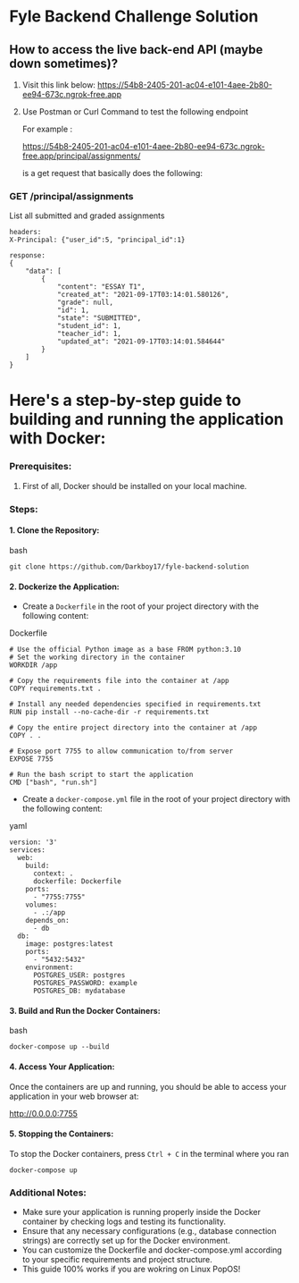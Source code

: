 
# Fyle Backend Challenge Solution

## How to access the live back-end API (maybe down sometimes)?

 1. Visit this link below:
	https://54b8-2405-201-ac04-e101-4aee-2b80-ee94-673c.ngrok-free.app
	
 2. Use Postman or Curl Command to test the following endpoint

	For example : 
	
	https://54b8-2405-201-ac04-e101-4aee-2b80-ee94-673c.ngrok-free.app/principal/assignments/
	
	is a get request that basically does the following:

### GET /principal/assignments

List all submitted and graded assignments
```
headers:
X-Principal: {"user_id":5, "principal_id":1}

response:
{
    "data": [
        {
            "content": "ESSAY T1",
            "created_at": "2021-09-17T03:14:01.580126",
            "grade": null,
            "id": 1,
            "state": "SUBMITTED",
            "student_id": 1,
            "teacher_id": 1,
            "updated_at": "2021-09-17T03:14:01.584644"
        }
    ]
}

```



# Here's a step-by-step guide to building and running the application with Docker:

### Prerequisites:

1.  First of all, Docker should be installed on your local machine.

### Steps:

#### 1. Clone the Repository:

bash

`git clone https://github.com/Darkboy17/fyle-backend-solution` 

#### 2. Dockerize the Application:

 -   Create a `Dockerfile` in the root of your project directory with the following content:
    
Dockerfile
    
	# Use the official Python image as a base FROM python:3.10
	# Set the working directory in the container
	WORKDIR /app

	# Copy the requirements file into the container at /app
	COPY requirements.txt .

	# Install any needed dependencies specified in requirements.txt
	RUN pip install --no-cache-dir -r requirements.txt

	# Copy the entire project directory into the container at /app
	COPY . .

	# Expose port 7755 to allow communication to/from server
	EXPOSE 7755

	# Run the bash script to start the application
	CMD ["bash", "run.sh"]
 - Create a `docker-compose.yml` file in the root of your project directory with the following content:

yaml
    

	version: '3'
    services:
      web:
        build:
          context: .
          dockerfile: Dockerfile
        ports:
          - "7755:7755"
        volumes:
          - .:/app
        depends_on:
          - db
      db:
        image: postgres:latest
        ports:
          - "5432:5432"
        environment:
          POSTGRES_USER: postgres
          POSTGRES_PASSWORD: example
          POSTGRES_DB: mydatabase

#### 3. Build and Run the Docker Containers:
bash

	docker-compose up --build

#### 4. Access Your Application:
Once the containers are up and running, you should be able to access your application in your web browser at: 

http://0.0.0.0:7755

#### 5. Stopping the Containers:
To stop the Docker containers, press `Ctrl + C` in the terminal where you ran 

`docker-compose up`

### Additional Notes:
-   Make sure your application is running properly inside the Docker container by checking logs and testing its functionality.
-   Ensure that any necessary configurations (e.g., database connection strings) are correctly set up for the Docker environment.
-   You can customize the Dockerfile and docker-compose.yml according to your specific requirements and project structure.
- This guide 100% works if you are wokring on Linux PopOS!
